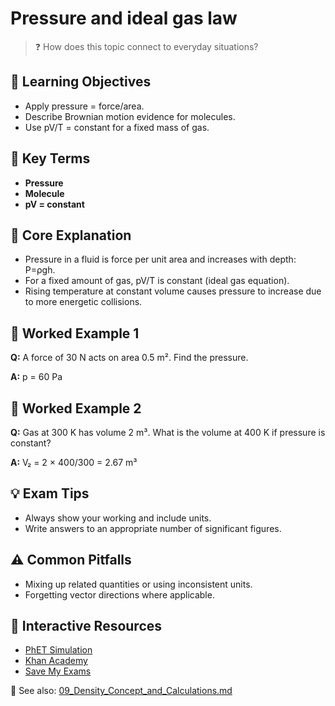 # Pressure and ideal gas law

> ❓ How does this topic connect to everyday situations?

<!--
Gamma Metadata:
Course: IGCSE Physics Year 10
Topic: Pressure and ideal gas law
-->

## 🎯 Learning Objectives
- Apply pressure = force/area.
- Describe Brownian motion evidence for molecules.
- Use pV/T = constant for a fixed mass of gas.

## 🔑 Key Terms
- **Pressure**
- **Molecule**
- **pV = constant**

## 📘 Core Explanation
- Pressure in a fluid is force per unit area and increases with depth: P=ρgh.
- For a fixed amount of gas, pV/T is constant (ideal gas equation).
- Rising temperature at constant volume causes pressure to increase due to more energetic collisions.

## 🧮 Worked Example 1
**Q:** A force of 30 N acts on area 0.5 m². Find the pressure.

**A:** p = 60 Pa

## 🧮 Worked Example 2
**Q:** Gas at 300 K has volume 2 m³. What is the volume at 400 K if pressure is constant?

**A:** V₂ = 2 × 400/300 = 2.67 m³

## 💡 Exam Tips
- Always show your working and include units.
- Write answers to an appropriate number of significant figures.

## ⚠️ Common Pitfalls
- Mixing up related quantities or using inconsistent units.
- Forgetting vector directions where applicable.

## 🔗 Interactive Resources
- [PhET Simulation](https://phet.colorado.edu/en/simulation/gas-properties)
- [Khan Academy](https://www.khanacademy.org/science/physics)
- [Save My Exams](https://www.savemyexams.co.uk/)

📎 See also: [09_Density_Concept_and_Calculations.md](09_Density_Concept_and_Calculations.md)
